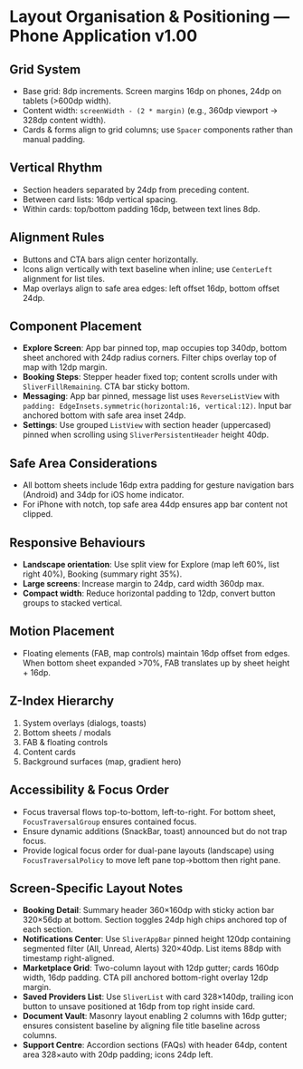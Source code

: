 # Layout Organisation & Positioning — Phone Application v1.00

## Grid System
- Base grid: 8dp increments. Screen margins 16dp on phones, 24dp on tablets (>600dp width).
- Content width: `screenWidth - (2 * margin)` (e.g., 360dp viewport → 328dp content width).
- Cards & forms align to grid columns; use `Spacer` components rather than manual padding.

## Vertical Rhythm
- Section headers separated by 24dp from preceding content.
- Between card lists: 16dp vertical spacing.
- Within cards: top/bottom padding 16dp, between text lines 8dp.

## Alignment Rules
- Buttons and CTA bars align center horizontally.
- Icons align vertically with text baseline when inline; use `CenterLeft` alignment for list tiles.
- Map overlays align to safe area edges: left offset 16dp, bottom offset 24dp.

## Component Placement
- **Explore Screen**: App bar pinned top, map occupies top 340dp, bottom sheet anchored with 24dp radius corners. Filter chips overlay top of map with 12dp margin.
- **Booking Steps**: Stepper header fixed top; content scrolls under with `SliverFillRemaining`. CTA bar sticky bottom.
- **Messaging**: App bar pinned, message list uses `ReverseListView` with `padding: EdgeInsets.symmetric(horizontal:16, vertical:12)`. Input bar anchored bottom with safe area inset 24dp.
- **Settings**: Use grouped `ListView` with section header (uppercased) pinned when scrolling using `SliverPersistentHeader` height 40dp.

## Safe Area Considerations
- All bottom sheets include 16dp extra padding for gesture navigation bars (Android) and 34dp for iOS home indicator.
- For iPhone with notch, top safe area 44dp ensures app bar content not clipped.

## Responsive Behaviours
- **Landscape orientation**: Use split view for Explore (map left 60%, list right 40%), Booking (summary right 35%).
- **Large screens**: Increase margin to 24dp, card width 360dp max.
- **Compact width**: Reduce horizontal padding to 12dp, convert button groups to stacked vertical.

## Motion Placement
- Floating elements (FAB, map controls) maintain 16dp offset from edges. When bottom sheet expanded >70%, FAB translates up by sheet height + 16dp.

## Z-Index Hierarchy
1. System overlays (dialogs, toasts)
2. Bottom sheets / modals
3. FAB & floating controls
4. Content cards
5. Background surfaces (map, gradient hero)

## Accessibility & Focus Order
- Focus traversal flows top-to-bottom, left-to-right. For bottom sheet, `FocusTraversalGroup` ensures contained focus.
- Ensure dynamic additions (SnackBar, toast) announced but do not trap focus.
- Provide logical focus order for dual-pane layouts (landscape) using `FocusTraversalPolicy` to move left pane top→bottom then right pane.

## Screen-Specific Layout Notes
- **Booking Detail**: Summary header 360×160dp with sticky action bar 320×56dp at bottom. Section toggles 24dp high chips anchored top of each section.
- **Notifications Center**: Use `SliverAppBar` pinned height 120dp containing segmented filter (All, Unread, Alerts) 320×40dp. List items 88dp with timestamp right-aligned.
- **Marketplace Grid**: Two-column layout with 12dp gutter; cards 160dp width, 16dp padding. CTA pill anchored bottom-right overlay 12dp margin.
- **Saved Providers List**: Use `SliverList` with card 328×140dp, trailing icon button to unsave positioned at 16dp from top right inside card.
- **Document Vault**: Masonry layout enabling 2 columns with 16dp gutter; ensures consistent baseline by aligning file title baseline across columns.
- **Support Centre**: Accordion sections (FAQs) with header 64dp, content area 328×auto with 20dp padding; icons 24dp left.
